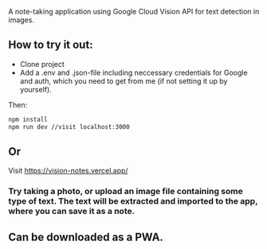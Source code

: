 A note-taking application using Google Cloud Vision API for text detection in images. 

## How to try it out:
- Clone project
- Add a .env and .json-file including neccessary credentials for Google and auth, which you need to get from me (if not setting it up by yourself).

Then:
```bash
npm install
npm run dev //visit localhost:3000
```

## Or
Visit https://vision-notes.vercel.app/

### Try taking a photo, or upload an image file containing some type of text. The text will be extracted and imported to the app, where you can save it as a note. 

## Can be downloaded as a PWA.
